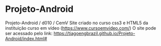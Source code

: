 # Projeto-Android
Projeto-Android / d010 / CemV
Site criado no curso css3 e HTML5 da instituição curso em vídeo (https://www.cursoemvideo.com/) 
O site pode ser acessado pelo link: https://tiagoengbrazil.github.io/Projeto-Android/index.html#
